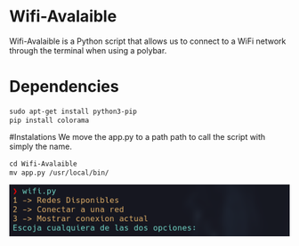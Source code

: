# Wifi-Avalaible
Wifi-Avalaible is a Python script that allows us to connect to a WiFi network through the terminal when using a polybar.
# Dependencies 
```
sudo apt-get install python3-pip
pip install colorama
```
#Instalations
We move the app.py to a path path to call the script with simply the name.
```
cd Wifi-Avalaible
mv app.py /usr/local/bin/
```
![images](/01.png)
